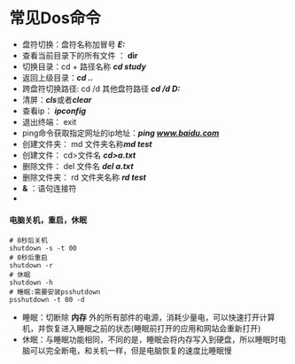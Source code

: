 # 常见Dos命令

- 盘符切换：盘符名称加冒号	***E:***
- 查看当前目录下的所有文件 ： **dir**
- 切换目录：cd + 路径名称     ***cd study***
- 返回上级目录：***cd ..***
- 跨盘符切换路径: cd /d 其他盘符路径     ***cd /d D:***
- 清屏：***cls***或者***clear***
- 查看ip： ***ipconfig***
- 退出终端： exit
- ping命令获取指定网址的ip地址：***ping www.baidu.com***
- 创建文件夹： md 文件夹名称***md test***
- 创建文件： cd>文件名    ***cd>a.txt***
- 删除文件： del 文件名    ***del a.txt***
- 删除文件夹： rd 文件夹名称   ***rd test***
- **&** ：语句连接符
- 



#### 电脑关机，重启，休眠

```shell
# 0秒后关机
shutdown -s -t 00
# 0秒后重启
shutdown -r
# 休眠
shutdown -h
# 睡眠:需要安装psshutdown
psshutdown -t 00 -d
```

- 睡眠：切断除 **内存** 外的所有部件的电源，消耗少量电，可以快速打开计算机，并恢复进入睡眠之前的状态(睡眠前打开的应用和网站会重新打开)
- 休眠：与睡眠功能相同，不同的是，睡眠会将内存写入到硬盘，所以睡眠时电脑可以完全断电，和关机一样，但是电脑恢复的速度比睡眠慢

